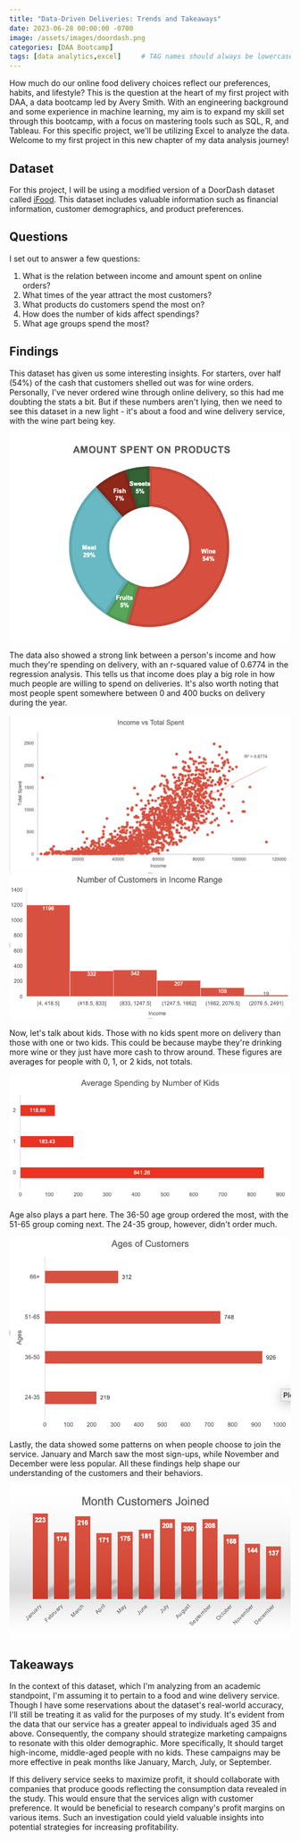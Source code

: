 ```yaml
---
title: "Data-Driven Deliveries: Trends and Takeaways"
date: 2023-06-28 00:00:00 -0700
image: /assets/images/doordash.png
categories: [DAA Bootcamp]
tags: [data analytics,excel]     # TAG names should always be lowercase
---
```



How much do our online food delivery choices reflect our preferences, habits, and lifestyle? This is the question at the heart of my first project with DAA, a data bootcamp led by Avery Smith. With an engineering background and some experience in machine learning, my aim is to expand my skill set through this bootcamp, with a focus on mastering tools such as SQL, R, and Tableau. For this specific project, we'll be utilizing Excel to analyze the data. Welcome to my first project in this new chapter of my data analysis journey!

## Dataset

For this project, I will be using a modified version of a DoorDash dataset called [iFood](https://github.com/nailson/ifood-data-business-analyst-test/blob/master/ifood_df.csv). This dataset includes valuable information such as financial information, customer demographics, and product preferences. 

## Questions

I set out to answer a few questions:
1. What is the relation between income and amount spent on online orders?
2. What times of the year attract the most customers?
3. What products do customers spend the most on?
4. How does the number of kids affect spendings?
5. What age groups spend the most?

## Findings


This dataset has given us some interesting insights. For starters, over half (54%) of the cash that customers shelled out was for wine orders. Personally, I've never ordered wine through online delivery, so this had me doubting the stats a bit. But if these numbers aren't lying, then we need to see this dataset in a new light - it's about a food and wine delivery service, with the wine part being key.

![by origin](/assets/images/products.png)

The data also showed a strong link between a person's income and how much they're spending on delivery, with an r-squared value of 0.6774 in the regression analysis. This tells us that income does play a big role in how much people are willing to spend on deliveries. It's also worth noting that most people spent somewhere between 0 and 400 bucks on delivery during the year.

![by origin](/assets/images/line.png)
![by origin](/assets/images/amount.png)

Now, let's talk about kids. Those with no kids spent more on delivery than those with one or two kids. This could be because maybe they're drinking more wine or they just have more cash to throw around. These figures are averages for people with 0, 1, or 2 kids, not totals.

![by origin](/assets/images/NumKids.png)

Age also plays a part here. The 36-50 age group ordered the most, with the 51-65 group coming next. The 24-35 group, however, didn't order much. 

![by origin](/assets/images/age.png)


Lastly, the data showed some patterns on when people choose to join the service. January and March saw the most sign-ups, while November and December were less popular. All these findings help shape our understanding of the customers and their behaviors.

![by origin](/assets/images/month.png)


## Takeaways

In the context of this dataset, which I'm analyzing from an academic standpoint, I'm assuming it to pertain to a food and wine delivery service. Though I have some reservations about the dataset's real-world accuracy, I'll still be treating it as valid for the purposes of my study. It's evident from the data that our service has a greater appeal to individuals aged 35 and above. Consequently, the company should strategize marketing campaigns to resonate with this older demographic. More specifically, It should target high-income, middle-aged people with no kids. These campaigns may be more effective in peak months like January, March, July, or September.

If this delivery service seeks to maximize profit, it should collaborate with companies that produce goods reflecting the consumption data revealed in the study. This would ensure that the services align with customer preference. It would be beneficial to research company's profit margins on various items. Such an investigation could yield valuable insights into potential strategies for increasing profitability.





